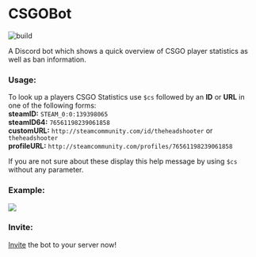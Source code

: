 # CSGOBot

![build](https://github.com/jfoerste/CSGOBot/actions/workflows/build-images.yml/badge.svg)

A Discord bot which shows a quick overview of CSGO player statistics as well as ban information.

### Usage: 

To look up a players CSGO Statistics use `$cs` followed by an **ID** or **URL** in one of the following forms:<br>
**steamID:** `STEAM_0:0:139398065`<br>
**steamID64:** `76561198239061858`<br>
**customURL:** `http://steamcommunity.com/id/theheadshooter` or `theheadshooter`<br>
**profileURL:** `http://steamcommunity.com/profiles/76561198239061858`<br>

If you are not sure about these display this help message by using `$cs` without any parameter.
### Example: 

![](https://i.jfoe.de/s2FS)

### Invite:

[Invite](https://discord.com/oauth2/authorize?client_id=822756531296010240&scope=bot&permissions=85056) the bot to your server now!
